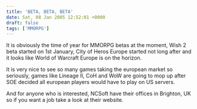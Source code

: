```yaml
---
title: 'BETA, BETA, BETA'
date: Sat, 08 Jan 2005 12:52:01 +0000
draft: false
tags: ['MMORPG']
---
```


It is obviously the time of year for MMORPG betas at the moment, Wish 2 beta started on 1st January, City of Heros Europe started not long after and it looks like World of Warcraft Europe is on the horizon.

It is very nice to see so many games taking the european market so seriously, games like Lineage II, CoH and WoW are going to mop up after SOE decided all european players would have to play on US servers.

And for anyone who is interested, NCSoft have their offices in Brighton, UK so if you want a job take a look at their website.